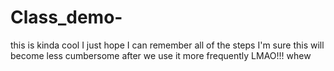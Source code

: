 # Class_demo-
this is kinda cool
I just hope I can remember all of the steps
I'm sure this will become less cumbersome after we use it more frequently
LMAO!!!
whew
